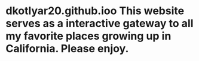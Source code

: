 # dkotlyar20.github.ioo This website serves as a interactive gateway to all my favorite places growing up in California. Please enjoy.

